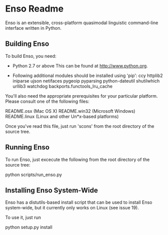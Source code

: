 Enso Readme
===========

Enso is an extensible, cross-platform quasimodal linguistic
command-line interface written in Python.

Building Enso
-------------

To build Enso, you need:
  * Python 2.7 or above
    This can be found at http://www.python.org.

  * Following additional modules should be installed using 'pip':
    ccy
    httplib2
    iniparse
    ujson
    netifaces
    pygeoip
    pyparsing
    python-dateutil
    shutilwhich
    urllib3
    watchdog
    backports.functools_lru_cache

You'll also need the appropriate prerequisites for your particular
platform.  Please consult one of the following files:

  README.osx    (Mac OS X)
  README.win32  (Microsoft Windows)
  README.linux  (Linux and other Un*x-based platforms)

Once you've read this file, just run 'scons' from the root directory
of the source tree.

Running Enso
------------

To run Enso, just excecute the following from the root directory of
the source tree:

  python scripts/run_enso.py

Installing Enso System-Wide
---------------------------

Enso has a distutils-based install script that can be used to install
Enso system-wide, but it currently only works on Linux (see issue 19).

To use it, just run

  python setup.py install
